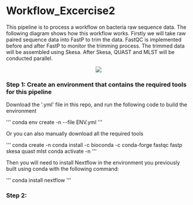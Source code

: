 # Workflow_Excercise2
This pipeline is to process a workflow on bacteria raw sequence data. The following diagram shows how this workflow works. Firstly we will take raw paired sequence data into FastP to trim the data. FastQC is implemented before and after FastP to monitor the trimming process. The trimmed data will be assembled using Skesa. 
After Skesa, QUAST and MLST will be conducted parallel. 
<p align="center">
<img src="https://github.com/BoxuanBobLi/Workflow_Excercise2/assets/144747075/7e02fb02-c276-4e8a-b2ff-7ada6fb228e2" />
</p>

### Step 1: Create an environment that contains the required tools for this pipeline

Download the '.yml' file in this repo, and run the following code to build the environment 

'''
conda env create -n <ENVNAME> --file ENV.yml
'''

Or you can also manually download all the required tools

'''
conda create -n <ENVNAME>
conda install -c bioconda -c conda-forge fastqc fastp skesa quast mlst
conda activate -n <ENVNAME>
'''

Then you will need to install Nextflow in the environment you previously built using conda with the following command:

'''
conda install nextflow
'''

### Step 2: 
